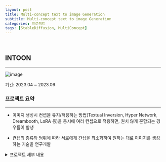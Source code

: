 ```yaml
---
layout: post
title: Multi-concept text to image Generation
subtitle: Multi-concept text to image Generation
categories: 프로젝트
tags: [StableDiffusion, MultiConcept]
---
```

<br>

## INTOON

---

![image](https://github.com/jeffreytse/jekyll-theme-yat/assets/105966480/05475437-be29-4fc7-a6c6-41467cd1837e)


기간: 2023.04 ~ 2023.06

### 프로젝트 요약

---

- 이미지 생성시 컨셉을 유지/적용하는 방법(Textual Inversion, Hyper Network, Dreambooth, LoRA 등)을 동시에 여러 컨셉으로 적용하면, 원치 않게 혼합되는 경우들이 발생

- 컨셉의 종류와 범위에 따라 서로에게 간섭을 최소화하여 원하는 대로 이미지를 생성하는 기술을 연구개발


<details>
<summary>프로젝트 세부 내용</summary>


<details>
<summary>I. Proposal</summary>

- 연구 내용
    - 이미지 생성시 컨셉을 유지/적용하는 방법(Textual Inversion, Hyper Network, Dreambooth, LoRA 등)을 동시에 여러 컨셉으로 적용하면, 원치 않게 혼합되는 경우들이 발생
    - 컨셉의 종류와 범위에 따라 서로에게 간섭을 최소화하여 원하는 대로 이미지를 생성하는 기술을 연구개발
- 연구 목적
    - Generative AI는 생성 품질면에서 많은 성장을 이루고 있으며, 서비스로도 활용되고 있으나 2가지 이상의 컨셉을 적용하는 것은 도전적인 영역
    - 단일 컨셉으로 생성된 이미지와 비교해서 보다 풍부하고 다양한 정보를 담을 수 있어 더욱 현실감 있고 창의적인 이미지를 생성할 수 있음
    - Multi-concept diffusion 기술을 발전시킴으로써 다양한 분야에서의 응용 가능성을 높이고, 이미지 생성 기술의 응용 범위를 확장할 수 있는 기반 생성
- 활용 계획
    - 멀티 컨셉을 활용한 이미지 생성 서비스 적용
- 프로젝트 소개
    - 매번 생성할 때마다 대상이 너무 크게 변합니다. 예를들어서, 강아지를 생성한다고 하면 매 생성 때마다 다른 강아지가 생성될 것입니다. 따라서 사용자는 자신의 컨셉(얼굴, 애완동물, 장소, 옷 등)을 활용하여 이미지를 생성하고자 할 때가 있습니다. 소수의 샘플 이미지를 통해 새로운 컨셉을 빠르게 학습하고, 이를 반영하는 것은 이미지 생성서비스에 사용자가 큰 만족감을 느낄 수 있습니다.
    - 새로운 컨셉을 학습하고 적용하는 방법에는 Texutal Inversion, Hyper Network, Dreambooth, LoRA 등 다양한 방법들이 있습니다. 그런데, 적용하고자하는 새로운 컨셉이 2개 이상인 경우 mixing되어 나타나는 문제가 있습니다. 예를 들어 남녀 커플 2명을 학습하는 경우 두 얼굴의 개성이 섞여 나타나곤 합니다.
    - 이를 개선하기 위한 다양한 시도들이 제시되고 있으며, 이러한 것들을 기술적으로 비교하고 개선을 시도하는 것이 이번 프로젝트의 목표입니다.
    - 예시
        
        ![image](https://github.com/jeffreytse/jekyll-theme-yat/assets/105966480/d8fbc748-3720-48a4-b1ca-0e1608a25ff8)
        
        
</details>

<details>
<summary>II. Related Work (e.g., existing studies)</summary>


- Stable diffusion이란?<br>
    
    ![Untitled 1](https://github.com/jeffreytse/jekyll-theme-yat/assets/105966480/be94b23b-7805-4dee-877d-222effe0f396)
    
    ![Untitled 2](https://github.com/jeffreytse/jekyll-theme-yat/assets/105966480/f0bd170f-8776-46c6-9bed-dd0e344f30f5)
    
    ![Untitled 3](https://github.com/jeffreytse/jekyll-theme-yat/assets/105966480/8a768bbd-3089-4fcd-b95e-16b35e170e8c)
    
    ![Untitled 4](https://github.com/jeffreytse/jekyll-theme-yat/assets/105966480/57a5cb94-477b-47b1-9c68-5a174d93b1d8)
    
    ![Untitled 5](https://github.com/jeffreytse/jekyll-theme-yat/assets/105966480/c00ed0c9-9bae-436b-bf9b-20b51395b629)

    
- Fine Tuning
    
    ![Untitled 6](https://github.com/jeffreytse/jekyll-theme-yat/assets/105966480/8160ff60-1a43-4c70-b2b1-cb047e9d39d1)

</details>    

<details>
<summary>III. 문제정의</summary>


- 연구 목적과 동일
    
    
    ![Untitled 7](https://github.com/jeffreytse/jekyll-theme-yat/assets/105966480/3b7d0b74-3a70-4310-b6ba-a9d06c58c528)
    
    ![Untitled 8](https://github.com/jeffreytse/jekyll-theme-yat/assets/105966480/b1f4a5d0-d420-4308-8d61-d16f962e823a)

    
- 원인 분석
    
    ![Untitled 9](https://github.com/jeffreytse/jekyll-theme-yat/assets/105966480/f062e96d-30d9-4219-be1c-6e537f56e895)
    
    ![Untitled 10](https://github.com/jeffreytse/jekyll-theme-yat/assets/105966480/9e6a5d95-3963-43fc-8905-f780df71663d)
    
    ![Untitled 11](https://github.com/jeffreytse/jekyll-theme-yat/assets/105966480/66014bde-b595-480b-b246-2b45fa4ac3f6)
    

</details> 

<details>
<summary>IV. 해결 방안</summary>


- Training
    
    ![Untitled 12](https://github.com/jeffreytse/jekyll-theme-yat/assets/105966480/ed765594-d21c-49c2-b472-a1354b7c64c9)

    
- Inference
    
    ![Untitled 13](https://github.com/jeffreytse/jekyll-theme-yat/assets/105966480/daf1380d-57db-42bd-b0b7-6f69d9d605d5)

    
</details> 

<details>
<summary>V. 예상 결과 및 기대효과</summary>


![Untitled 14](https://github.com/jeffreytse/jekyll-theme-yat/assets/105966480/542b139a-8b15-452f-91a6-4af99f0c7a81)


</details>

<details>
<summary>VI. 연구과제 수행 계획</summary>


- 연구 계획 일정
    
    ![Untitled 15](https://github.com/jeffreytse/jekyll-theme-yat/assets/105966480/2aa7e49b-eeb9-4343-9ed1-e3c968275171)


</details>


### 산출물

---

- [발표 PDF](https://drive.google.com/drive/folders/1wR3L36DZMxiNDpO0fa4nU9e46U0BigPS?usp=sharing)<br>
- [참고 노션](https://www.notion.so/dorae222/Multi-concept-text-to-image-Generation-ef93cea3fec441909cd98e38c3475b63?pvs=4)